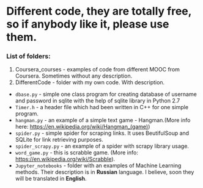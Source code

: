# Different code, they are totally free, so if anybody like it, please use them.


### List of folders:

1. Coursera_courses - examples of code from different MOOC from Coursera. Sometimes without any description.
2. DifferentCode - folder with my own code. With description. 
  * `dbase.py` - simple one class program for creating database of username and password in sqlite with the help of sqlite library in Python 2.7
  * `Timer.h` - a header file which had been written in C++ for one simple program.
  * `hangman.py` - an example of a simple text game - Hangman.(More info here: https://en.wikipedia.org/wiki/Hangman_(game))
  * `spider.py` - simple spider for scraping links. It uses BeutifulSoup and SQLite for link retrieving purposes.
  * `spider_scrapy.py` - an example of a spider with scrapy library usage.
  * `word_game.py` - this is scrabble game. (More info: https://en.wikipedia.org/wiki/Scrabble).
  * `Jupyter_notebooks` - folder with an examples of Machine Learning methods. Their description is in **Russian** language. I believe, soon they will be translated in **English**.
